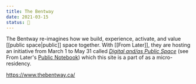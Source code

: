```yaml
---
title: The Bentway
date: 2021-03-15
status: 🌷
---
```


The Bentway re-imagines how we build, experience, activate, and value [[public space|public]] space together. With [[From Later]], they are hosting an initiative from March 1 to May 31 called [_Digital and/as Public Space_](https://www.thebentway.ca/event/digital-and-as-public-space/) (see From Later's [Public Notebook](https://docs.google.com/document/d/1eXk14blXZSm7EQrksFgcoZ8Rf17rmu7zrBEUyczGG5M/edit#)) which this site is a part of as a micro-residency.

<https://www.thebentway.ca/>